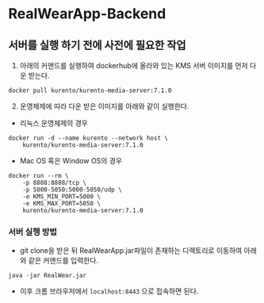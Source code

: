 # RealWearApp-Backend

## 서버를 실행 하기 전에 사전에 필요한 작업

1. 아래의 커맨드를 실행하여 dockerhub에 올라와 있는 KMS 서버 이미지를 먼저 다운 받는다.

```
docker pull kurento/kurento-media-server:7.1.0
```

2. 운영체제에 따라 다운 받은 이미지를 아래와 같이 실행한다.
- 리눅스 운영체제의 경우
```
docker run -d --name kurento --network host \
    kurento/kurento-media-server:7.1.0
```

- Mac OS 혹은 Window OS의 경우

```
docker run --rm \
    -p 8888:8888/tcp \
    -p 5000-5050:5000-5050/udp \
    -e KMS_MIN_PORT=5000 \
    -e KMS_MAX_PORT=5050 \
    kurento/kurento-media-server:7.1.0
```

### 서버 실행 방법
- git clone을 받은 뒤 RealWearApp.jar파일이 존재하는 디렉토리로 이동하여 아래와 같은 커맨드를 입력한다.

```
java -jar RealWear.jar
```

- 이후 크롬 브라우저에서 `localhost:8443` 으로 접속하면 된다.
